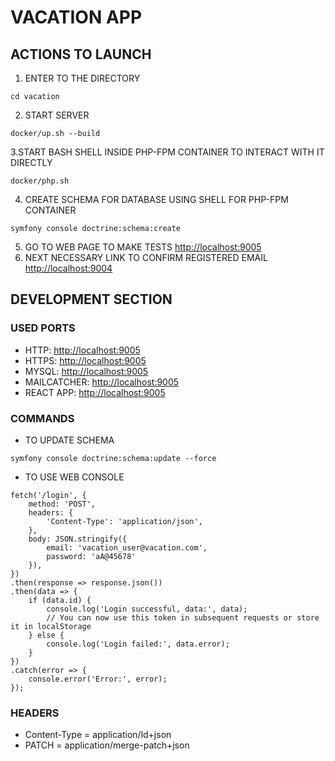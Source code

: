 # VACATION APP
## ACTIONS TO LAUNCH
1. ENTER TO THE DIRECTORY
```
cd vacation
```
2. START SERVER
```
docker/up.sh --build
```
3.START BASH SHELL INSIDE PHP-FPM CONTAINER TO INTERACT WITH IT DIRECTLY
```
docker/php.sh
```
4. CREATE SCHEMA FOR DATABASE USING SHELL FOR PHP-FPM CONTAINER
```
symfony console doctrine:schema:create
```
5. GO TO WEB PAGE TO MAKE TESTS
[http://localhost:9005](http://localhost:9005)
6. NEXT NECESSARY LINK TO CONFIRM REGISTERED EMAIL
[http://localhost:9004](https://localhost:9004)
## DEVELOPMENT SECTION
### USED PORTS
- HTTP: [http://localhost:9005](http://localhost:9000)
- HTTPS: [http://localhost:9005](https://localhost:9001)
- MYSQL: [http://localhost:9005](http://localhost:9002)
- MAILCATCHER: [http://localhost:9005](http://localhost:9004)
- REACT APP: [http://localhost:9005](http://localhost:9005)
### COMMANDS
* TO UPDATE SCHEMA
```
symfony console doctrine:schema:update --force
```
* TO USE WEB CONSOLE
```
fetch('/login', {
    method: 'POST',
    headers: {
        'Content-Type': 'application/json',
    },
    body: JSON.stringify({
        email: 'vacation_user@vacation.com',
        password: 'aA@45678'
    }),
})
.then(response => response.json())
.then(data => {
    if (data.id) {
        console.log('Login successful, data:', data);
        // You can now use this token in subsequent requests or store it in localStorage
    } else {
        console.log('Login failed:', data.error);
    }
})
.catch(error => {
    console.error('Error:', error);
});
```
### HEADERS
* Content-Type = application/ld+json
* PATCH = application/merge-patch+json



